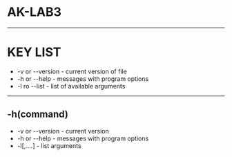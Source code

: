 # AK-LAB3
___
# KEY LIST
* -v or --version                       - current version of file
* -h or --help                          - messages with program options
* -l ro --list                          - list of available arguments
___
## -h(command)
* -v or --version                       - current version 
* -h or --help                          - messages with program options
* -l[,....]                             - list arguments
